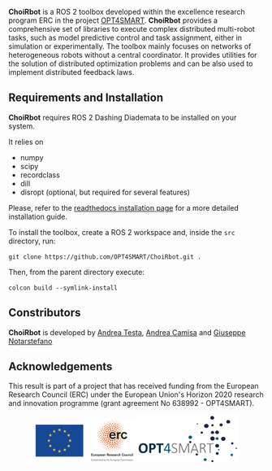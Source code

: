 **ChoiRbot** is a ROS 2 toolbox developed within the excellence research program ERC in the project [OPT4SMART](http://opt4smart.dei.unibo.it).
**ChoiRbot** provides a comprehensive set of libraries to execute complex distributed multi-robot tasks, such as model predictive control and task assignment, either in simulation or experimentally. The toolbox mainly focuses on networks of heterogeneous robots without a central coordinator. It provides utilities for the solution of distributed optimization problems and can be also used to implement distributed feedback laws.

## Requirements and Installation
**ChoiRbot** requires ROS 2 Dashing Diademata to be installed on your system.

It relies on

* numpy
* scipy
* recordclass
* dill
* disropt (optional, but required for several features)

Please, refer to the [readthedocs installation page](https://choirbot.readthedocs.io/en/latest/installation/index.html) for a more detailed installation guide.

To install the toolbox, create a ROS 2 workspace and, inside the `src` directory, run:
```
git clone https://github.com/OPT4SMART/ChoiRbot.git .
```

Then, from the parent directory execute:
```
colcon build --symlink-install
```


## Constributors
**ChoiRbot** is developed by
[Andrea Testa](https://www.unibo.it/sitoweb/a.testa),
[Andrea Camisa](https://www.unibo.it/sitoweb/a.camisa) and
[Giuseppe Notarstefano](https://www.unibo.it/sitoweb/giuseppe.notarstefano)

## Acknowledgements
This result is part of a project that has received funding from the European Research Council (ERC) under the European Union's Horizon 2020 research and innovation programme (grant agreement No 638992 - OPT4SMART).

<p style="text-align:center">
  <img src="docs/source/_static/logo_ERC.png" width="200" />
  <img src="docs/source/_static/logo_OPT4Smart.png" width="200" /> 
</p>